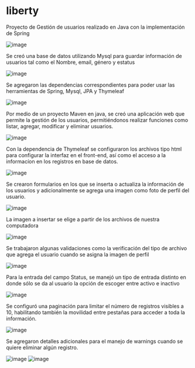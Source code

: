 # liberty

Proyecto de Gestión de usuarios realizado en Java con la implementación de Spring

![image](https://user-images.githubusercontent.com/42243730/186346515-4423512c-696f-4276-a451-5fa986ea4729.png)

Se creó una base de datos utilizando Mysql para guardar información de usuarios tal como el Nombre, email, género y estatus

![image](https://user-images.githubusercontent.com/42243730/186346900-71bbdaaf-2ff3-40bc-8764-a50d7a419109.png)

Se agregaron las dependencias correspondientes para poder usar las herramientas de Spring, Mysql, JPA y Thymeleaf

![image](https://user-images.githubusercontent.com/42243730/186348464-7c563db9-0c11-4f41-85cf-60fe36d3f143.png)

Por medio de un proyecto Maven en java, se creó una aplicación web que permite la gestión de los usuarios, permitiéndonos realizar funciones como listar, agregar, modificar y eliminar usuarios.

![image](https://user-images.githubusercontent.com/42243730/186347172-ebde9df7-72b2-4f84-aa81-785f566126e6.png)

Con la dependencia de Thymeleaf se configuraron los archivos tipo html para configurar la interfaz en el front-end, así como el acceso a la informacíon en los registros en base de datos.

![image](https://user-images.githubusercontent.com/42243730/186350910-03f14def-80f9-4ab7-97f5-91877606c784.png)

Se crearon formularios en los que se inserta o actualiza la información de los usuarios y adicionalmente se agrega una imagen como foto de perfil del usuario.

![image](https://user-images.githubusercontent.com/42243730/186347772-6e478ffe-46ae-4e76-aa8b-b391d4f8e638.png)

La imagen a insertar se elige a partir de los archivos de nuestra computadora

![image](https://user-images.githubusercontent.com/42243730/186352277-d3c09f7c-9018-4c63-a3b6-da3b09d16361.png)

Se trabajaron algunas validaciones como la verificación del tipo de archivo que agrega el usuario cuando se asigna la imagen de perfil

![image](https://user-images.githubusercontent.com/42243730/186348068-df87a866-8a2e-4d07-b608-4d56903a6ca3.png)

Para la entrada del campo Status, se manejó un tipo de entrada distinto en donde sólo se da al usuario la opción de escoger entre activo e inactivo

![image](https://user-images.githubusercontent.com/42243730/186351680-ab5f1cc2-fd54-4c51-9fe1-3734e66a586e.png)

Se configuró una paginación para limitar el número de registros visibles a 10, habilitando también la movilidad entre pestañas para acceder a toda la información.

![image](https://user-images.githubusercontent.com/42243730/186350255-03ea5e00-edec-4903-89ed-9a103a1e44b6.png)

Se agregaron detalles adicionales para el manejo de warnings cuando se quiere eliminar algún registro.

![image](https://user-images.githubusercontent.com/42243730/186350395-f043d261-52a8-47c6-9e37-594892d86a46.png)
![image](https://user-images.githubusercontent.com/42243730/186350463-fbcb493f-808f-48c3-9a63-6ace89fba093.png)

